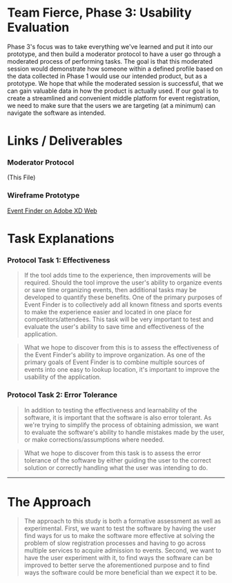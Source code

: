 # Team Fierce, Phase 3: Usability Evaluation

Phase 3's focus was to take everything we've learned and put it into our prototype, and then build a moderator protocol to have a user go through a moderated process of performing tasks. The goal is that this moderated session would demonstrate how someone within a defined profile based on the data collected in Phase 1 would use our intended product, but as a prototype. We hope that while the moderated session is successful, that we can gain valuable data in how the product is actually used. If our goal is to create a streamlined and convenient middle platform for event registration, we need to make sure that the users we are targeting (at a minimum) can navigate the software as intended.

# Links / Deliverables

### Moderator Protocol
(This File)

### Wireframe Prototype  
[Event Finder on Adobe XD Web](https://xd.adobe.com/view/a76d0be0-c3c0-42d2-556c-ce572dce63fe-d15c/)

# Task Explanations

### Protocol Task 1: Effectiveness
> If the tool adds time to the experience, then improvements will be required. Should the tool improve the user's ability to organize events or save time organizing events, then additional tasks may be developed to quantify these benefits. One of the primary purposes of Event Finder is to collectively add all known fitness and sports events to make the experience easier and located in one place for competitors/attendees. This task will be very important to test and evaluate the user's ability to save time and effectiveness of the application.

> What we hope to discover from this is to assess the effectiveness of the Event Finder's ability to improve organization. As one of the primary goals of Event Finder is to combine multiple sources of events into one easy to lookup location, it's important to improve the usability of the application.

### Protocol Task 2: Error Tolerance
> In addition to testing the effectiveness and learnability of the software, it is important that the software is also error tolerant. As we're trying to simplify the process of obtaining admission, we want to evaluate the software's ability to handle mistakes made by the user, or make corrections/assumptions where needed.

> What we hope to discover from this task is to assess the error tolerance of the software by either guiding the user to the correct solution or correctly handling what the user was intending to do.

---------------------

# The Approach

> The approach to this study is both a formative assessment as well as experimental. First, we want to test the software by having the user find ways for us to make the software more effective at solving the problem of slow registration processes and having to go across multiple services to acquire admission to events. Second, we want to have the user experiment with it, to find ways the software can be improved to better serve the aforementioned purpose and to find ways the software could be more beneficial than we expect it to be.
